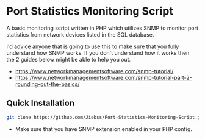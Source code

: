 # Port Statistics Monitoring Script
A basic monitoring script written in PHP which utilizes SNMP to monitor port statistics from network devices listed in the SQL database.

I'd advice anyone that is going to use this to make sure that you fully understand how SNMP works. If you don't understand how it works then the 2 guides below might be able to help you out.
- https://www.networkmanagementsoftware.com/snmp-tutorial/
- https://www.networkmanagementsoftware.com/snmp-tutorial-part-2-rounding-out-the-basics/

## Quick Installation
```bash
git clone https://github.com/Jiebss/Port-Statistics-Monitoring-Script.git
```
- Make sure that you have SNMP extension enabled in your PHP config.
